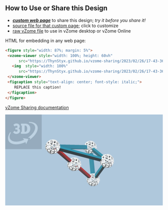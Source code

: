 
## How to Use or Share this Design

 - [***custom web page***][post] to share this design; *try it before you share it!*
 - [source file for that custom page][source]; click to customize
 - [raw vZome file][raw] to use in vZome desktop or vZome Online
 
 HTML for embedding in any web page:
 ```html
<figure style="width: 87%; margin: 5%">
  <vzome-viewer style="width: 100%; height: 60vh"
       src="https://ThynStyx.github.io/vzome-sharing/2023/02/26/17-43-36-Zometool-Tetra--3x-B0-2-xB1-2x-R0/Zometool-Tetra--3x-B0-2-xB1-2x-R0.vZome" >
    <img  style="width: 100%"
       src="https://ThynStyx.github.io/vzome-sharing/2023/02/26/17-43-36-Zometool-Tetra--3x-B0-2-xB1-2x-R0/Zometool-Tetra--3x-B0-2-xB1-2x-R0.png" >
  </vzome-viewer>
  <figcaption style="text-align: center; font-style: italic;">
     REPLACE this caption!
  </figcaption>
</figure>
 ```

[vZome Sharing documentation](https://vzome.github.io/vzome/sharing.html#how-it-works)

![Image](<Zometool-Tetra--3x-B0-2-xB1-2x-R0.png>)


[post]: <https://ThynStyx.github.io/vzome-sharing/2023/02/26/Zometool-Tetra--3x-B0-2-xB1-2x-R0-17-43-36.html>
[source]: <https://github.com/ThynStyx/vzome-sharing/edit/main/_posts/2023-02-26-Zometool-Tetra--3x-B0-2-xB1-2x-R0-17-43-36.md>
[raw]: <https://raw.githubusercontent.com/ThynStyx/vzome-sharing/main/2023/02/26/17-43-36-Zometool-Tetra--3x-B0-2-xB1-2x-R0/Zometool-Tetra--3x-B0-2-xB1-2x-R0.vZome>